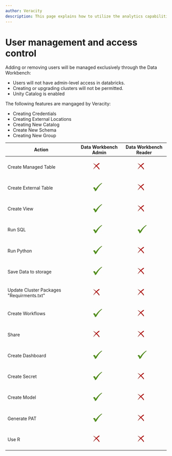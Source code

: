 ```yaml
---
author: Veracity
description: This page explains how to utilize the analytics capabilities
---
```


# User management and access control

Adding or removing users will be managed exclusively through the Data Workbench:

- Users will not have admin-level access in databricks. 
- Creating or upgrading clusters will not be permitted.
- Unity Catalog is enabled

The following features are mangaged by Veracity:
- Creating Credentials
- Creating External Locations 
- Creating New Catalog 
- Create New Schema 
- Creating New Group 

|Action | Data Workbench Admin	|Data Workbench Reader|
|--|--|--|
|Create Managed Table |	<figure> <img src="assets/crosscheckmark.jpg"/> </figure> | <figure> <img src="assets/crosscheckmark.jpg"/> </figure>|
|Create External Table|	<figure> <img src="assets/checkmark.jpg"/> </figure> | <figure> <img src="assets/crosscheckmark.jpg"/> </figure>|
|Create View	      |<figure> <img src="assets/checkmark.jpg"/> </figure> | <figure> <img src="assets/crosscheckmark.jpg"/> </figure>|
|Run SQL	          |<figure> <img src="assets/checkmark.jpg"/> </figure> | <figure> <img src="assets/checkmark.jpg"/> </figure>|
|Run Python	          |<figure> <img src="assets/checkmark.jpg"/> </figure> | <figure> <img src="assets/crosscheckmark.jpg"/> </figure>|
|Save Data to storage |<figure> <img src="assets/checkmark.jpg"/> </figure> | <figure> <img src="assets/crosscheckmark.jpg"/> </figure>|
|Update Cluster Packages "Requirments.txt"	|<figure> <img src="assets/crosscheckmark.jpg"/> </figure> | <figure> <img src="assets/crosscheckmark.jpg"/> </figure>|
|Create Workflows	|<figure> <img src="assets/checkmark.jpg"/> </figure> | <figure> <img src="assets/crosscheckmark.jpg"/> </figure>|
|Share	|<figure> <img src="assets/crosscheckmark.jpg"/> </figure> | <figure> <img src="assets/crosscheckmark.jpg"/> </figure>|
|Create Dashboard	|<figure> <img src="assets/checkmark.jpg"/> </figure> | <figure> <img src="assets/checkmark.jpg"/> </figure>|
|Create Secret	|<figure> <img src="assets/checkmark.jpg"/> </figure> | <figure> <img src="assets/crosscheckmark.jpg"/> </figure>|
|Create Model	|<figure> <img src="assets/checkmark.jpg"/> </figure> | <figure> <img src="assets/crosscheckmark.jpg"/> </figure>|
|Generate PAT	|<figure> <img src="assets/checkmark.jpg"/> </figure> | <figure> <img src="assets/crosscheckmark.jpg"/> </figure>|
|Use R	|<figure> <img src="assets/crosscheckmark.jpg"/> </figure> | <figure> <img src="assets/crosscheckmark.jpg"/> </figure>|

